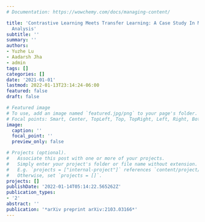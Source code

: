```yaml
---
# Documentation: https://wowchemy.com/docs/managing-content/

title: 'Contrastive Learning Meets Transfer Learning: A Case Study In Medical Image
  Analysis'
subtitle: ''
summary: ''
authors:
- Yuzhe Lu
- Aadarsh Jha
- admin
tags: []
categories: []
date: '2021-01-01'
lastmod: 2022-01-13T23:14:24-06:00
featured: false
draft: false

# Featured image
# To use, add an image named `featured.jpg/png` to your page's folder.
# Focal points: Smart, Center, TopLeft, Top, TopRight, Left, Right, BottomLeft, Bottom, BottomRight.
image:
  caption: ''
  focal_point: ''
  preview_only: false

# Projects (optional).
#   Associate this post with one or more of your projects.
#   Simply enter your project's folder or file name without extension.
#   E.g. `projects = ["internal-project"]` references `content/project/deep-learning/index.md`.
#   Otherwise, set `projects = []`.
projects: []
publishDate: '2022-01-14T05:14:22.565262Z'
publication_types:
- '2'
abstract: ''
publication: '*arXiv preprint arXiv:2103.03166*'
---
```

